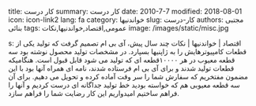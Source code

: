 title: کار درست
summary: کار درست
date: 2010-7-7
modified: 2018-08-01
icon:  icon-link2
lang: fa
category: خواندنیها
slug: کار-درست
authors: مجتبی بنائی
tags: عمومی,اقتصاد,خواندنیها,نکات
image: /images/static/misc.jpg

s: اقتصاد | خواندنیها | نکات    چند سال پیش، آی بی ام تصمیم گرفت که تولید یکی از قطعات کامپیوترهایش را به ژاپنیها بسپارد.  در مشخصات تولید محصول نوشته بود سه قطعه معیوب در هر ۱۰۰۰۰قطعه ای که تولید می شود قابل قبول است. هنگامیکه قطعات تولید شدند و برای آی بی ام فرستاده شدند، نامه ای همراه آنها بود با این مضمون  مفتخریم که سفارش شما را سر وقت آماده کرده و تحویل می دهیم.  برای آن سه قطعه معیوبی هم که خواسته بودید خط تولید جداگانه ای درست کردیم و آنها را فراهم ساختیم  امیدواریم این کار رضایت شما را فراهم سازد.